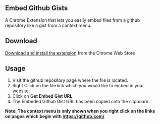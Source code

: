 ## Embed Github Gists

A Chrome Extension that lets you easily embed files from a github repository like a gist from a context menu.

## Download

[Download and install the extension](https://chrome.google.com/webstore/detail/embed-github-gists/gmemoangmfinnplfifcjjdfeapdfgjkg) from the Chrome Web Store

## Usage

1. Visit the github repository page where the file is located.
2. Right Click on the file link which you would like to embed in your website.
3. Click on **Get Embed Gist URL**
4. The Embeded Github Gist URL has been copied onto the clipboard.

**Note: The context menu is only shown when you right click on the links on pages which begin with https://github.com/**
